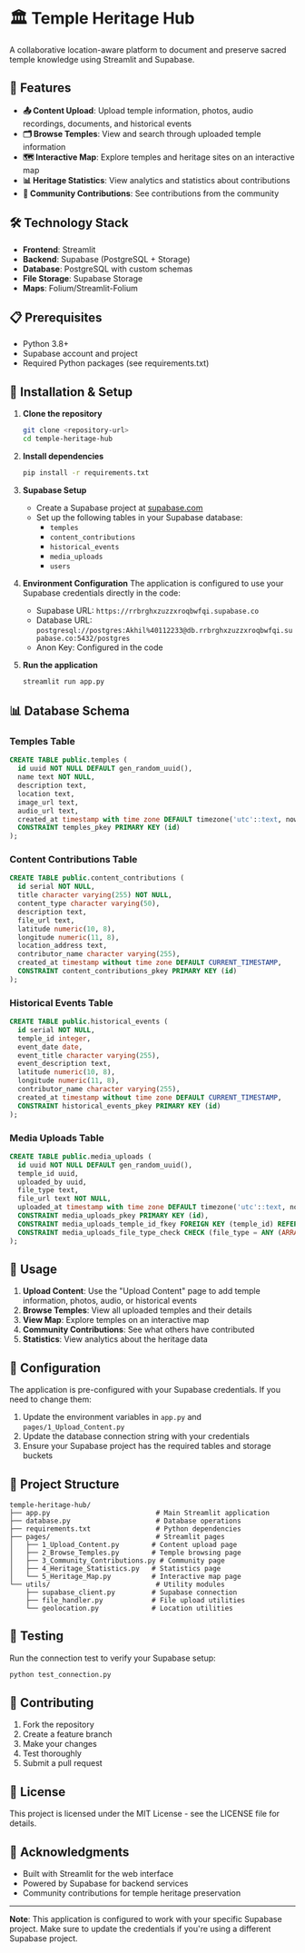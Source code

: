 # 🏛️ Temple Heritage Hub

A collaborative location-aware platform to document and preserve sacred temple knowledge using Streamlit and Supabase.

## 🚀 Features

- **📤 Content Upload**: Upload temple information, photos, audio recordings, documents, and historical events
- **🗂️ Browse Temples**: View and search through uploaded temple information
- **🗺️ Interactive Map**: Explore temples and heritage sites on an interactive map
- **📊 Heritage Statistics**: View analytics and statistics about contributions
- **👥 Community Contributions**: See contributions from the community

## 🛠️ Technology Stack

- **Frontend**: Streamlit
- **Backend**: Supabase (PostgreSQL + Storage)
- **Database**: PostgreSQL with custom schemas
- **File Storage**: Supabase Storage
- **Maps**: Folium/Streamlit-Folium

## 📋 Prerequisites

- Python 3.8+
- Supabase account and project
- Required Python packages (see requirements.txt)

## 🚀 Installation & Setup

1. **Clone the repository**
   ```bash
   git clone <repository-url>
   cd temple-heritage-hub
   ```

2. **Install dependencies**
   ```bash
   pip install -r requirements.txt
   ```

3. **Supabase Setup**
   - Create a Supabase project at [supabase.com](https://supabase.com)
   - Set up the following tables in your Supabase database:
     - `temples`
     - `content_contributions`
     - `historical_events`
     - `media_uploads`
     - `users`

4. **Environment Configuration**
   The application is configured to use your Supabase credentials directly in the code:
   - Supabase URL: `https://rrbrghxzuzzxroqbwfqi.supabase.co`
   - Database URL: `postgresql://postgres:Akhil%40112233@db.rrbrghxzuzzxroqbwfqi.supabase.co:5432/postgres`
   - Anon Key: Configured in the code

5. **Run the application**
   ```bash
   streamlit run app.py
   ```

## 📊 Database Schema

### Temples Table
```sql
CREATE TABLE public.temples (
  id uuid NOT NULL DEFAULT gen_random_uuid(),
  name text NOT NULL,
  description text,
  location text,
  image_url text,
  audio_url text,
  created_at timestamp with time zone DEFAULT timezone('utc'::text, now()),
  CONSTRAINT temples_pkey PRIMARY KEY (id)
);
```

### Content Contributions Table
```sql
CREATE TABLE public.content_contributions (
  id serial NOT NULL,
  title character varying(255) NOT NULL,
  content_type character varying(50),
  description text,
  file_url text,
  latitude numeric(10, 8),
  longitude numeric(11, 8),
  location_address text,
  contributor_name character varying(255),
  created_at timestamp without time zone DEFAULT CURRENT_TIMESTAMP,
  CONSTRAINT content_contributions_pkey PRIMARY KEY (id)
);
```

### Historical Events Table
```sql
CREATE TABLE public.historical_events (
  id serial NOT NULL,
  temple_id integer,
  event_date date,
  event_title character varying(255),
  event_description text,
  latitude numeric(10, 8),
  longitude numeric(11, 8),
  contributor_name character varying(255),
  created_at timestamp without time zone DEFAULT CURRENT_TIMESTAMP,
  CONSTRAINT historical_events_pkey PRIMARY KEY (id)
);
```

### Media Uploads Table
```sql
CREATE TABLE public.media_uploads (
  id uuid NOT NULL DEFAULT gen_random_uuid(),
  temple_id uuid,
  uploaded_by uuid,
  file_type text,
  file_url text NOT NULL,
  uploaded_at timestamp with time zone DEFAULT timezone('utc'::text, now()),
  CONSTRAINT media_uploads_pkey PRIMARY KEY (id),
  CONSTRAINT media_uploads_temple_id_fkey FOREIGN KEY (temple_id) REFERENCES temples (id) ON DELETE CASCADE,
  CONSTRAINT media_uploads_file_type_check CHECK (file_type = ANY (ARRAY['image'::text, 'audio'::text, 'document'::text]))
);
```

## 🎯 Usage

1. **Upload Content**: Use the "Upload Content" page to add temple information, photos, audio, or historical events
2. **Browse Temples**: View all uploaded temples and their details
3. **View Map**: Explore temples on an interactive map
4. **Community Contributions**: See what others have contributed
5. **Statistics**: View analytics about the heritage data

## 🔧 Configuration

The application is pre-configured with your Supabase credentials. If you need to change them:

1. Update the environment variables in `app.py` and `pages/1_Upload_Content.py`
2. Update the database connection string with your credentials
3. Ensure your Supabase project has the required tables and storage buckets

## 📁 Project Structure

```
temple-heritage-hub/
├── app.py                          # Main Streamlit application
├── database.py                     # Database operations
├── requirements.txt                # Python dependencies
├── pages/                          # Streamlit pages
│   ├── 1_Upload_Content.py        # Content upload page
│   ├── 2_Browse_Temples.py        # Temple browsing page
│   ├── 3_Community_Contributions.py # Community page
│   ├── 4_Heritage_Statistics.py   # Statistics page
│   └── 5_Heritage_Map.py          # Interactive map page
└── utils/                          # Utility modules
    ├── supabase_client.py         # Supabase connection
    ├── file_handler.py            # File upload utilities
    └── geolocation.py             # Location utilities
```

## 🧪 Testing

Run the connection test to verify your Supabase setup:
```bash
python test_connection.py
```

## 🤝 Contributing

1. Fork the repository
2. Create a feature branch
3. Make your changes
4. Test thoroughly
5. Submit a pull request

## 📄 License

This project is licensed under the MIT License - see the LICENSE file for details.

## 🙏 Acknowledgments

- Built with Streamlit for the web interface
- Powered by Supabase for backend services
- Community contributions for temple heritage preservation

---

**Note**: This application is configured to work with your specific Supabase project. Make sure to update the credentials if you're using a different Supabase project.